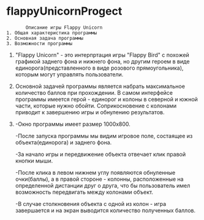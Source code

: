 # flappyUnicornProgect
           Описание игры Flappy Unicorn
    1. Общая характеристика программы 
	2. Основная задача программы
	3. Возможности программы
1. "Flappy Unicorn" - это интерпртация игры "Flappy Bird" с похожей графикой заднего фона и нижнего фона, но другим героем в виде единорога(представленного в виде розового прямоугольника), которым могут управлять пользователи.
	
2. Основной задачей программы является набрать максимальное количество баллов при прохождении. В самом интерфейсе программы имеется герой - единорог и колоны в северной и южной части, которые нужно обойти. Соприкосновение с колонами приводит к завершению игры и обнулению результатов.

3. 
   -Окно программы имеет размер 1000х800.

   -После запуска программы мы видим игровое поле, состаящее из объекта(единорога) и заднего фона.

   -За начало игры и передвижение объекта отвечает клик правой кнопки мыши.

   -После клика в левом нижнем углу появляются обнуленные очки(баллы), а в правой стороне - колонны, расположенные на определенной дистанции друг о друга, что бы пользователь имел возможность передвигать между колонами объект.

   -В случае столкновения объекта с одной из колон - игра завершается и на экран выводится количество полученных баллов.


  
